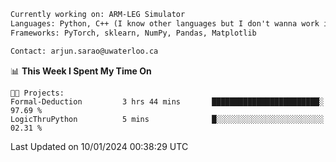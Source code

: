 ```txt
Currently working on: ARM-LEG Simulator
Languages: Python, C++ (I know other languages but I don't wanna work in them)
Frameworks: PyTorch, sklearn, NumPy, Pandas, Matplotlib

Contact: arjun.sarao@uwaterloo.ca
```

<!--START_SECTION:waka-->
📊 **This Week I Spent My Time On** 

```text
🐱‍💻 Projects: 
Formal-Deduction         3 hrs 44 mins       ████████████████████████░   97.69 % 
LogicThruPython          5 mins              █░░░░░░░░░░░░░░░░░░░░░░░░   02.31 % 
```


 Last Updated on 10/01/2024 00:38:29 UTC
<!--END_SECTION:waka-->
